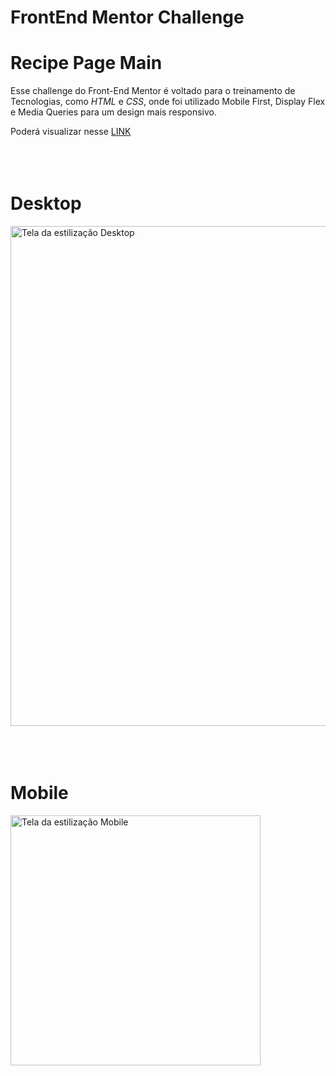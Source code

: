 # FrontEnd Mentor Challenge

# Recipe Page Main

Esse challenge do Front-End Mentor é voltado para o treinamento de Tecnologias, como _HTML_ e _CSS_, onde foi utilizado Mobile First, Display Flex e Media Queries para um design mais responsivo.

Poderá visualizar nesse <a target="_blank" href="https://thejrodrigues.github.io/recipe-page-main/">LINK</a>
<br></br>
<br></br>

# Desktop

<img src="assets/design/desktop-design.jpg" alt="Tela da estilização Desktop" width="800px">
<br></br>
<br></br>

# Mobile

<img src="assets/design/mobile-design.jpg" alt="Tela da estilização Mobile" width="400px">

